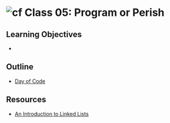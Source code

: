 # ![cf](http://i.imgur.com/7v5ASc8.png) Class 05: Program or Perish

## Learning Objectives
-

## Outline

- [Day of Code]

<!-- links -->
[Day of Code]: ./notes/day_of_code.md

## Resources
- [An Introduction to Linked Lists](https://www.geeksforgeeks.org/linked-list-set-1-introduction/)
